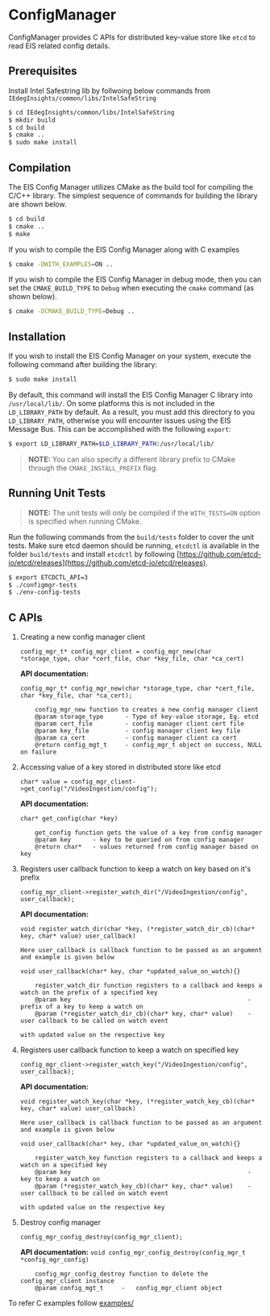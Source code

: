 # ConfigManager

ConfigManager provides C APIs for distributed key-value store like `etcd` to read EIS related config details.

## Prerequisites
Install Intel Safestring lib by follwoing below commands from `IEdegInsights/common/libs/IntelSafeString`

```sh
$ cd IEdegInsights/common/libs/IntelSafeString
$ mkdir build
$ cd build
$ cmake ..
$ sudo make install
```
## Compilation
The EIS Config Manager utilizes CMake as the build tool for compiling the C/C++
library. The simplest sequence of commands for building the library are
shown below.

```sh
$ cd build
$ cmake ..
$ make
```

If you wish to compile the EIS Config Manager along with C examples
```sh
$ cmake -DWITH_EXAMPLES=ON ..
```


If you wish to compile the EIS Config Manager in debug mode, then you can set
the `CMAKE_BUILD_TYPE` to `Debug` when executing the `cmake` command (as shown
below).

```sh
$ cmake -DCMAKE_BUILD_TYPE=Debug ..
```
## Installation

If you wish to install the EIS Config Manager on your system, execute the
following command after building the library:

```sh
$ sudo make install
```

By default, this command will install the EIS Config Manager C library into
`/usr/local/lib/`. On some platforms this is not included in the `LD_LIBRARY_PATH`
by default. As a result, you must add this directory to you `LD_LIBRARY_PATH`,
otherwise you will encounter issues using the EIS Message Bus. This can
be accomplished with the following `export`:

```sh
$ export LD_LIBRARY_PATH=$LD_LIBRARY_PATH:/usr/local/lib/
```
> **NOTE:** You can also specify a different library prefix to CMake through
> the `CMAKE_INSTALL_PREFIX` flag.

## Running Unit Tests

> **NOTE:** The unit tests will only be compiled if the `WITH_TESTS=ON` option
> is specified when running CMake.

Run the following commands from the `build/tests` folder to cover the unit
tests. Make sure etcd daemon should be running, `etcdctl` is available in the folder `build/tests` and install `etcdctl` by following [https://github.com/etcd-io/etcd/releases](https://github.com/etcd-io/etcd/releases).

```sh
$ export ETCDCTL_API=3
$ ./configmgr-tests
$ ./env-config-tests
```

## C APIs

1. Creating a new config manager client

    `config_mgr_t* config_mgr_client = config_mgr_new(char *storage_type, char *cert_file, char *key_file, char *ca_cert)`

    
    **API documentation:**

    `config_mgr_t* config_mgr_new(char *storage_type, char *cert_file, char *key_file, char *ca_cert);`
    ```
        config_mgr_new function to creates a new config manager client
        @param storage_type      - Type of key-value storage, Eg. etcd
        @param cert_file         - config manager client cert file
        @param key_file          - config manager client key file
        @param ca_cert           - config manager client ca cert
        @return config_mgt_t     - config_mgr_t object on success, NULL on failure
    ```

2. Accessing value of a key stored in distributed store like etcd

    `char* value = config_mgr_client->get_config("/VideoIngestion/config");`

    **API documentation:**

    `char* get_config(char *key)`
    ```
        get_config function gets the value of a key from config manager
        @param key      - key to be queried on from config manager
        @return char*   - values returned from config manager based on key
    ```

3. Registers user callback function to keep a watch on key based on it's prefix

    `config_mgr_client->register_watch_dir("/VideoIngestion/config", user_callback);`

    **API documentation:**

    `void register_watch_dir(char *key, (*register_watch_dir_cb)(char* key, char* value) user_callback)`
    
    `Here user_callback is callback function to be passed as an argument and example is given below`

    `void user_callback(char* key, char *updated_value_on_watch){}`

    ```
        register_watch_dir function registers to a callback and keeps a watch on the prefix of a specified key
        @param key                                                 - prefix of a key to keep a watch on
        @param (*register_watch_dir_cb)(char* key, char* value)    - user callback to be called on watch event
                                                                     with updated value on the respective key
    ```
4. Registers user callback function to keep a watch on specified key

    `config_mgr_client->register_watch_key("/VideoIngestion/config", user_callback);`

    **API documentation:**

    `void register_watch_key(char *key, (*register_watch_key_cb)(char* key, char* value) user_callback)`

    `Here user_callback is callback function to be passed as an argument and example is given below`

    `void user_callback(char* key, char *updated_value_on_watch){}`

    ```
        register_watch_key function registers to a callback and keeps a watch on a specified key
        @param key                                                 - key to keep a watch on
        @param (*register_watch_key_cb)(char* key, char* value)    - user callback to be called on watch event
                                                                     with updated value on the respective key
    ```
5. Destroy config manager

    `config_mgr_config_destroy(config_mgr_client);`

    **API documentation:**
    `void config_mgr_config_destroy(config_mgr_t *config_mgr_config)`

    ```
        config_mgr_config_destroy function to delete the config_mgr_client instance
        @param config_mgt_t     -   config_mgr_client object
    ```

To refer C examples follow [examples/](examples/)
